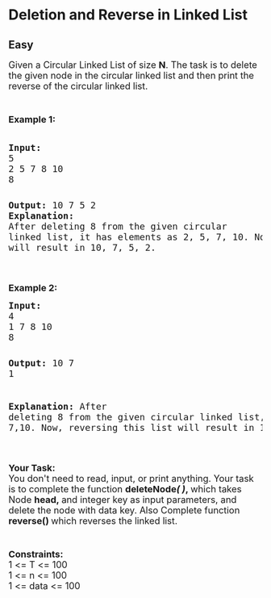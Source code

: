# Deletion and Reverse in Linked List
## Easy
<div class="problems_problem_content__Xm_eO"><p><span style="font-size: 18px;">Given a Circular Linked List of size <strong>N</strong>. The task is to delete the given node in the circular linked list and then print the reverse of the circular linked list.</span></p>
<p>&nbsp;</p>
<p><span style="font-size: 18px;"><strong>Example 1:</strong></span></p>
<pre><span style="font-size: 18px;"><strong>
Input:</strong>
5
2 5 7 8 10
8</span>

<span style="font-size: 18px;"><strong>Output:</strong>
10 7 5 2
<strong>Explanation: </strong></span>
<span style="font-size: 18px;">After deleting 8 from the given circular linked 
list, it has elements as 2, 5, 7, 10. Now, 
reversing this list will result in 10, 7, 5, 2.</span></pre>
<p>&nbsp;</p>
<p><span style="font-size: 18px;"><strong>Example 2:</strong></span></p>
<pre><span style="font-size: 18px;"><strong>Input:</strong>
4
1 7 8 10
8</span>

<span style="font-size: 18px;"><strong>Output:</strong>
10 7 1</span>

<span style="font-size: 18px;"><strong>Explanation:
</strong>After deleting 8 from the given circular linked 
list, it has elements as 1, 7,10. Now, reversing 
this list will result in 10, 7, 1.</span></pre>
<p>&nbsp;</p>
<p><span style="font-size: 18px;"><strong>Your Task:</strong><br>You don't need to read, input, or print anything. Your task is to complete the function <strong>deleteNode<em>( )</em>,&nbsp;</strong>which takes Node&nbsp;<strong>head,&nbsp;</strong>and integer key as input parameters, and delete the node with data key. Also Complete function <strong>reverse()&nbsp;</strong>which reverses the linked list.</span></p>
<p>&nbsp;</p>
<p><span style="font-size: 18px;"><strong>Constraints:</strong><br>1 &lt;=&nbsp;T &lt;= 100<br>1 &lt;= n &lt;= 100<br>1 &lt;= data &lt;= 100</span></p></div>